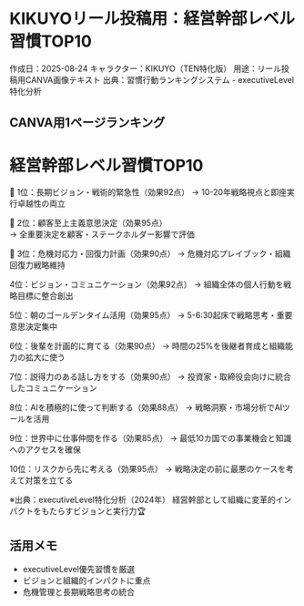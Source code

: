 # KIKUYOリール投稿用：経営幹部レベル習慣TOP10

作成日：2025-08-24
キャラクター：KIKUYO（TEN特化版）
用途：リール投稿用CANVA画像テキスト
出典：習慣行動ランキングシステム - executiveLevel特化分析

## CANVA用1ページランキング

# 経営幹部レベル習慣TOP10

🥇 1位：長期ビジョン・戦術的緊急性（効果92点）
   → 10-20年戦略視点と即座実行卓越性の両立

🥈 2位：顧客至上主義意思決定（効果95点）  
   → 全重要決定を顧客・ステークホルダー影響で評価

🥉 3位：危機対応力・回復力計画（効果90点）
   → 危機対応プレイブック・組織回復力戦略維持

4位：ビジョン・コミュニケーション（効果92点）
    → 組織全体の個人行動を戦略目標に整合創出

5位：朝のゴールデンタイム活用（効果95点）
    → 5-6:30起床で戦略思考・重要意思決定集中

6位：後輩を計画的に育てる（効果90点）
    → 時間の25%を後継者育成と組織能力の拡大に使う

7位：説得力のある話し方をする（効果90点）
    → 投資家・取締役会向けに統合したコミュニケーション

8位：AIを積極的に使って判断する（効果88点）
    → 戦略洞察・市場分析でAIツールを活用

9位：世界中に仕事仲間を作る（効果85点）
    → 最低10カ国での事業機会と知識へのアクセスを確保

10位：リスクから先に考える（効果95点）
     → 戦略決定の前に最悪のケースを考えて対策を立てる

※出典：executiveLevel特化分析（2024年）
経営幹部として組織に変革的インパクトをもたらすビジョンと実行力🏆

## 活用メモ
- executiveLevel優先習慣を厳選
- ビジョンと組織的インパクトに重点
- 危機管理と長期戦略思考の統合